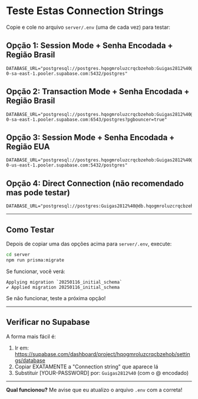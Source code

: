 # Teste Estas Connection Strings

Copie e cole no arquivo `server/.env` (uma de cada vez) para testar:

## Opção 1: Session Mode + Senha Encodada + Região Brasil

```env
DATABASE_URL="postgresql://postgres.hqogmroluzcrqcbzehob:Guigas2812%40@aws-0-sa-east-1.pooler.supabase.com:5432/postgres"
```

## Opção 2: Transaction Mode + Senha Encodada + Região Brasil

```env
DATABASE_URL="postgresql://postgres.hqogmroluzcrqcbzehob:Guigas2812%40@aws-0-sa-east-1.pooler.supabase.com:6543/postgres?pgbouncer=true"
```

## Opção 3: Session Mode + Senha Encodada + Região EUA

```env
DATABASE_URL="postgresql://postgres.hqogmroluzcrqcbzehob:Guigas2812%40@aws-0-us-east-1.pooler.supabase.com:5432/postgres"
```

## Opção 4: Direct Connection (não recomendado mas pode testar)

```env
DATABASE_URL="postgresql://postgres:Guigas2812%40@db.hqogmroluzcrqcbzehob.supabase.co:5432/postgres"
```

---

## Como Testar

Depois de copiar uma das opções acima para `server/.env`, execute:

```bash
cd server
npm run prisma:migrate
```

Se funcionar, você verá:
```
Applying migration `20250116_initial_schema`
✔ Applied migration 20250116_initial_schema
```

Se não funcionar, teste a próxima opção!

---

## Verificar no Supabase

A forma mais fácil é:

1. Ir em: https://supabase.com/dashboard/project/hqogmroluzcrqcbzehob/settings/database
2. Copiar EXATAMENTE a "Connection string" que aparece lá
3. Substituir [YOUR-PASSWORD] por: `Guigas2812%40` (com o @ encodado)

---

**Qual funcionou?** Me avise que eu atualizo o arquivo `.env` com a correta!
